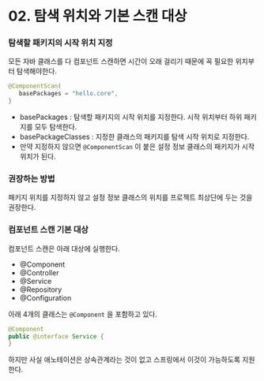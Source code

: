 # 02. 탐색 위치와 기본 스캔 대상

### 탐색할 패키지의 시작 위치 지정

모든 자바 클래스를 다 컴포넌트 스캔하면 시간이 오래 걸리기 때문에 꼭 필요한 위치부터 탐색해야한다.

``` java
@ComponentScan(
   basePackages = "hello.core",
}
```

* basePackages : 탐색할 패키지의 시작 위치를 지정한다. 시작 위치부터 하위 패키지를 모두 탐색한다.
* basePackageClasses : 지정한 클래스의 패키지를 탐색 시작 위치로 지정한다.
* 만약 지정하지 않으면 `@ComponentScan` 이 붙은 설정 정보 클래스의 패키지가 시작 위치가 된다.



### 권장하는 방법

패키지 위치를 지정하지 않고 설정 정보 클래스의 위치를 프로젝트 최상단에 두는 것을 권장한다.



### 컴포넌트 스캔 기본 대상

컴포넌트 스캔은 아래 대상에 실행한다.

* @Component
* @Controller
* @Service
* @Repository
* @Configuration

아래 4개의 클래스는 `@Component` 을 포함하고 있다.

``` java
@Component
public @interface Service {
}
```

하지만 사실 애노테이션은 상속관계라는 것이 없고 스프링에서 이것이 가능하도록 지원한다.
